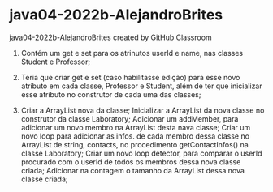 # java04-2022b-AlejandroBrites
java04-2022b-AlejandroBrites created by GitHub Classroom


1. Contém um get e set para os atrinutos userId e name, nas classes Student e Professor;

2. Teria que criar get e set (caso habilitasse edição) para esse novo atributo em cada classe, Professor e Student, além de ter que inicializar esse atributo no construtor de cada uma das classes;

3. Criar a ArrayList nova da classe; 
   Inicializar a ArrayList da nova classe no construtor da classe Laboratory; 
   Adicionar um addMember, para adicionar um novo membro na ArrayList desta nava classe; 
   Criar um novo loop para adicionar as infos. de cada membro dessa classe no ArrayList de string, contacts, no procedimento getContactInfos() na classe Laboratory; 
   Criar um novo loop detector, para comparar o userId procurado com o userId de todos os membros dessa nova classe criada; 
   Adicionar na contagem o tamanho da ArrayList dessa nova classe criada;

